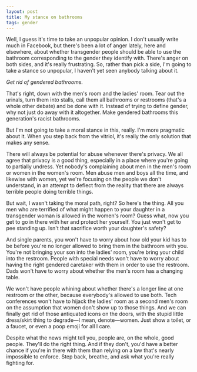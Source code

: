```yaml
---
layout: post
title: My stance on bathrooms
tags: gender
---
```


Well, I guess it's time to take an unpopular opinion. I don't usually write much in Facebook, but there's been a lot of anger lately, here and elsewhere, about whether transgender people should be able to use the bathroom corresponding to the gender they identify with. There's anger on both sides, and it's really frustrating. So, rather than pick a side, I'm going to take a stance so unpopular, I haven't yet seen anybody talking about it.

*Get rid of gendered bathrooms.*

That's right, down with the men's room and the ladies' room. Tear out the urinals, turn them into stalls, call them all bathrooms or restrooms (that's a whole other debate) and be done with it. Instead of trying to define gender, why not just do away with it altogether. Make gendered bathrooms this generation's racist bathrooms.

But I'm not going to take a moral stance in this, really. I'm more pragmatic about it. When you step back from the vitriol, it's really the only solution that makes any sense.

There will always be potential for abuse whenever there's privacy. We all agree that privacy is a good thing, especially in a place where you're going to partially undress. Yet nobody's complaining about men in the men's room or women in the women's room. Men abuse men and boys all the time, and likewise with women, yet we're focusing on the people we don't understand, in an attempt to deflect from the reality that there are always terrible people doing terrible things.

But wait, I wasn't taking the moral path, right? So here's the thing. All you men who are terrified of what might happen to your daughter in a transgender woman is allowed in the women's room? Guess what, now you get to go in there with her and protect her yourself. You just won't get to pee standing up. Isn't that sacrifice worth your daughter's safety?

And single parents, you won't have to worry about how old your kid has to be before you're no longer allowed to bring them in the bathroom with you. You're not bringing your son into the ladies' room, you're bring your child into the restroom. People with special needs won't have to worry about having the right gendered caretaker with them in order to use the restroom. Dads won't have to worry about whether the men's room has a changing table.

We won't have people whining about whether there's a longer line at one restroom or the other, because everybody's allowed to use both. Tech conferences won't have to hijack the ladies' room as a second men's room on the assumption that women don't show up to those things. And we can finally get rid of those antiquated icons on the doors, with the stupid little dress/skirt thing to degrade—I mean, denote—women. Just show a toilet, or a faucet, or even a poop emoji for all I care.

Despite what the news might tell you, people are, on the whole, good people. They'll do the right thing. And if they don't, you'd have a better chance if you're in there with them than relying on a law that's nearly impossible to enforce. Step back, breathe, and ask what you're really fighting for.
